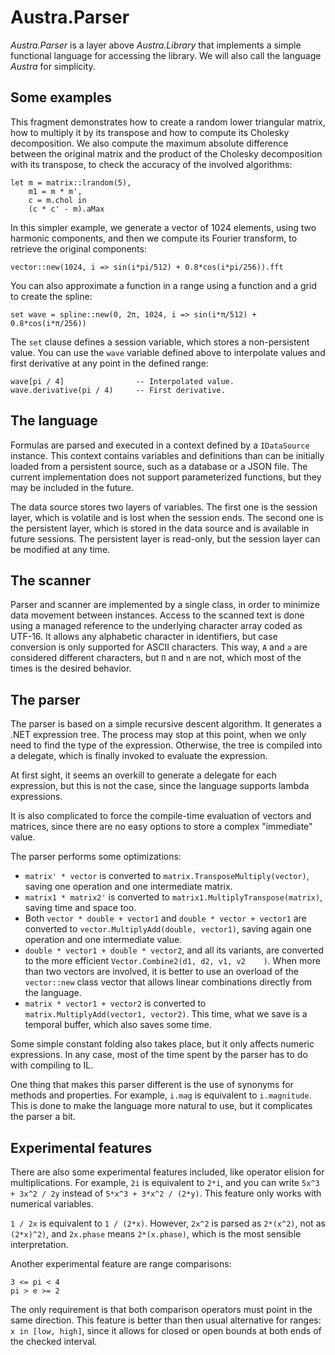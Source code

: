 # Austra.Parser
*Austra.Parser* is a layer above *Austra.Library* that implements a simple functional language for accessing the library. We will also call the language _Austra_ for simplicity.

## Some examples

This fragment demonstrates how to create a random lower triangular matrix, how to multiply it by its transpose and how to compute its Cholesky decomposition. We also compute the maximum absolute difference between the original matrix and the product of the Cholesky decomposition with its transpose, to check the accuracy of the involved algorithms:
```
let m = matrix::lrandom(5),
    m1 = m * m',
    c = m.chol in
    (c * c' - m).aMax
```

In this simpler example, we generate a vector of 1024 elements, using two harmonic components, and then we compute its Fourier transform, to retrieve the original components:

```
vector::new(1024, i => sin(i*pi/512) + 0.8*cos(i*pi/256)).fft
```

You can also approximate a function in a range using a function and a grid to create the spline:

```
set wave = spline::new(0, 2π, 1024, i => sin(i*π/512) + 0.8*cos(i*π/256))
```

The `set` clause defines a session variable, which stores a non-persistent value. You can use the `wave` variable defined above to interpolate values and first derivative at any point in the defined range:

```
wave[pi / 4]                -- Interpolated value.
wave.derivative(pi / 4)     -- First derivative.
```

## The language

Formulas are parsed and executed in a context defined by a `IDataSource` instance. This context contains variables and definitions than can be initially loaded from a persistent source, such as a database or a JSON file. The current implementation does not support parameterized functions, but they may be included in the future.

The data source stores two layers of variables. The first one is the session layer, which is volatile and is lost when the session ends. The second one is the persistent layer, which is stored in the data source and is available in future sessions. The persistent layer is read-only, but the session layer can be modified at any time.

## The scanner

Parser and scanner are implemented by a single class, in order to minimize data movement between instances. Access to the scanned text is done using a managed reference to the underlying character array coded as UTF-16. It allows any alphabetic character in identifiers, but case conversion is only supported for ASCII characters. This way, `A` and `a` are considered different characters, but `Π` and `π` are not, which most of the times is the desired behavior.

## The parser
The parser is based on a simple recursive descent algorithm. It generates a .NET expression tree. The process may stop at this point, when we only need to find the type of the expression. Otherwise, the tree is compiled into a delegate, which is finally invoked to evaluate the expression.

At first sight, it seems an overkill to generate a delegate for each expression, but this is not the case, since the language supports lambda expressions.

It is also complicated to force the compile-time evaluation of vectors and matrices, since there are no easy options to store a complex "immediate" value.

The parser performs some optimizations:
* `matrix' * vector` is converted to `matrix.TransposeMultiply(vector)`, saving one operation and one intermediate matrix.
* `matrix1 * matrix2'` is converted to `matrix1.MultiplyTranspose(matrix)`, saving time and space too.
* Both `vector * double + vector1` and `double * vector + vector1` are converted to `vector.MultiplyAdd(double, vector1)`, saving again one operation and one intermediate value.
* `double * vector1 + double * vector2`, and all its variants, are converted to the more efficient `Vector.Combine2(d1, d2, v1, v2    )`. When more than two vectors are involved, it is better to use an overload of the `vector::new` class vector that allows linear combinations directly from the language.
* `matrix * vector1 + vector2` is converted to `matrix.MultiplyAdd(vector1, vector2)`. This time, what we save is a temporal buffer, which also saves some time.

Some simple constant folding also takes place, but it only affects numeric expressions. In any case, most of the time spent by the parser has to do with compiling to IL.

One thing that makes this parser different is the use of synonyms for methods and properties. For example, `i.mag` is equivalent to `i.magnitude`. This is done to make the language more natural to use, but it complicates the parser a bit.

## Experimental features

There are also some experimental features included, like operator elision for multiplications. For example, `2i` is equivalent to `2*i`, and you can write `5x^3 + 3x^2 / 2y` instead of `5*x^3 + 3*x^2 / (2*y)`. This feature only works with numerical variables.

`1 / 2x` is equivalent to `1 / (2*x)`. However, `2x^2` is parsed as `2*(x^2)`, not as `(2*x)^2)`, and `2x.phase` means `2*(x.phase)`, which is the most sensible interpretation. 

Another experimental feature are range comparisons:

```
3 <= pi < 4
pi > e >= 2
```
The only requirement is that both comparison operators must point in the same direction. This feature is better than then usual alternative for ranges: `x in [low, high]`, since it allows for closed or open bounds at both ends of the checked interval.